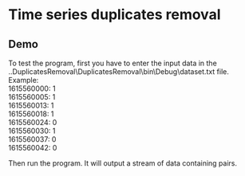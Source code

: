 # Time series duplicates removal

## Demo

To test the program, first you have to enter the input data in the ..DuplicatesRemoval\DuplicatesRemoval\bin\Debug\dataset.txt file.  
Example:  
1615560000: 1  
1615560005: 1  
1615560013: 1  
1615560018: 1  
1615560024: 0  
1615560030: 1  
1615560037: 0  
1615560042: 0  
  
Then run the program. It will output a stream of data containing pairs.
